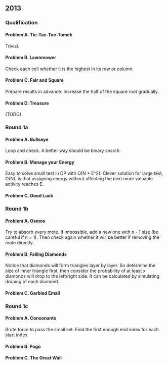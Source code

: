 ## 2013

### Qualification

#### Problem A. Tic-Tac-Toe-Tomek

Trivial.

#### Problem B. Lawnmower

Check each cell whether it is the highest in its row or column.

#### Problem C. Fair and Square

Prepare results in advance. Increase the half of the square root gradually.

#### Problem D. Treasure

(TODO)

### Round 1a

#### Problem A. Bullseye

Loop and check. A better way should be binary search.

#### Problem B. Manage your Energy

Easy to solve small test in DP with O(N * E^2).
Clever solution for large test, O(N), is that assigning energy without affecting the next more valuable activity reaches E.

#### Problem C. Good Luck

### Round 1b

#### Problem A. Osmos

Try to absorb every mote. If impossible, add a new one with n - 1 size (be careful if n = 1). Then check again whether it will be better if removing the mote directly.

#### Problem B. Falling Diamonds

Notice that diamonds will form triangles layer by layer. So determine the size of inner triangle first, then consider the probability of at least x diamonds will drop to the left/right side. It can be calculated by simulating droping of each diamond.

#### Problem C. Garbled Email

### Round 1c

#### Problem A. Consonants

Brute force to pass the small set.
Find the first enough end index for each start index.

#### Problem B. Pogo

#### Problem C. The Great Wall
